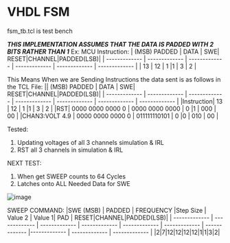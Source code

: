 # VHDL FSM

fsm_tb.tcl is test bench

***THIS IMPLEMENTATION ASSUMES THAT THE DATA IS PADDED WITH 2 BITS RATHER THAN 1***
Ex: MCU Instruction:
| (MSB) PADDED | DATA | SWE| RESET|CHANNEL|PADDED(LSB)|
| ------------- | ------------- | ------------- | ------------- | ------------- | ------------- |
| 13 | 12 | 1 |1 | 3 | 2 |

This Means When we are Sending Instructions the data sent is as follows in the TCL File: 
|| (MSB) PADDED | DATA | SWE| RESET|CHANNEL|PADDED(LSB)|
| ------------- | ------------- | ------------- | ------------- | ------------- | ------------- | ------------- |
|Instruction| 13 | 12 | 1 |1 | 3 | 2 |
|RST| 0000 0000 0000 0 | 0000 0000 0000 | 0 |1 | 000 | 00 |
|CHAN3:VOLT 4.9 | 0000 0000 0000 0 | 011111110101  | 0 |0 | 010 | 00 | 

Tested:
1. Updating voltages of all 3 channels simulation & IRL
2. RST all 3 channels in simulation & IRL 

NEXT TEST:
1. When get SWEEP counts to 64 Cycles 
2. Latches onto ALL Needed Data for SWE 

![image](https://user-images.githubusercontent.com/54678622/142094509-9a787975-b01e-477c-8ad6-d5c102bc357e.png)
 
SWEEP COMMAND: 
|SWE (MSB) | PADDED | FREQUENCY |Step Size | Value 2 | Value 1| PAD | RESET|CHANNEL|PADDED(LSB)|
| ------------- | ------------- | ------------- | ------------- | ------------- | ------------- | ------------- |------------- | ------------- | ------------- |
|2|7|12|12|12|12|1|1|3|2|
